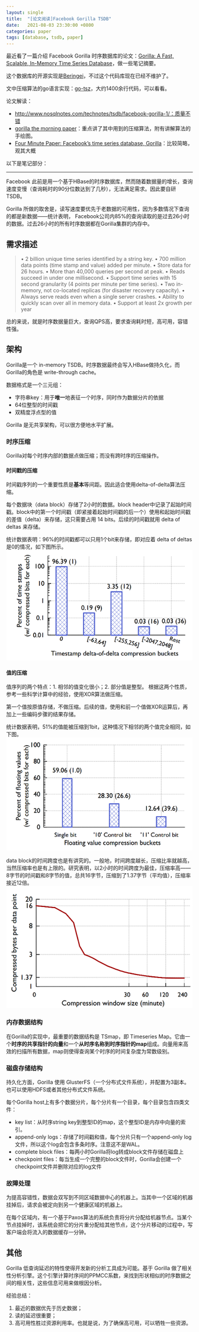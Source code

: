 ```yaml
---
layout: single
title:  "[论文阅读]Facebook Gorilla TSDB"
date:   2021-08-03 23:30:00 +0800
categories: paper
tags: [database, tsdb, paper]
---
```


最近看了一篇介绍 Facebook Gorilla 时序数据库的论文：[Gorilla: A Fast, Scalable, In-Memory Time Series Database](https://www.vldb.org/pvldb/vol8/p1816-teller.pdf)，做一些笔记摘要。

这个数据库的开源实现是[Beringei](https://github.com/facebookarchive/beringei)，不过这个代码库现在已经不维护了。

文中压缩算法的go语言实现：[go-tsz](https://github.com/dgryski/go-tsz)，大约1400余行代码，可以看看。

论文解读：

* http://www.nosqlnotes.com/technotes/tsdb/facebook-gorilla-1/：质量不错
* [gorilla the morning paper](https://blog.acolyer.org/2016/05/03/gorilla-a-fast-scalable-in-memory-time-series-database/)：重点讲了其中用到的压缩算法，附有讲解算法的手绘图。
* [Four Minute Paper: Facebook’s time series database, Gorilla](https://jessicagreben.medium.com/four-minute-paper-facebooks-time-series-database-gorilla-800697717d72)：比较简略，观其大概



以下是笔记部分：

---

Facebook 此前是用一个基于HBase的时序数据库，然而随着数据量的增长，查询速度变慢（查询耗时的90分位数达到了几秒），无法满足需求。因此要自研TSDB。


Gorilla 所做的取舍是，读写速度要优先于老数据的可用性，因为多数情况下查询的都是新数据——统计表明， Facebook公司内85%的查询读取的是过去26小时的数据。过去26小时的所有时序数据都在Gorilla集群的内存中。


## 需求描述

> • 2 billion unique time series identified by a string key.
• 700 million data points (time stamp and value) added per minute.
• Store data for 26 hours.
• More than 40,000 queries per second at peak.
• Reads succeed in under one millisecond.
• Support time series with 15 second granularity (4 points
per minute per time series).
• Two in-memory, not co-located replicas (for disaster
recovery capacity).
• Always serve reads even when a single server crashes.
• Ability to quickly scan over all in memory data.
• Support at least 2x growth per year

总的来说，就是时序数据量巨大，查询QPS高，要求查询耗时短，高可用，容错性强。

## 架构

Gorilla是一个 in-memory TSDB。时序数据最终会写入HBase做持久化，而Gorilla的角色是 write-through cache。

数据格式是一个三元组：
* 字符串key：用于**唯一**地表征一个时序，同时作为数据分片的依据
* 64位整型的时间戳
* 双精度浮点型的值

Gorilla 是无共享架构，可以很方便地水平扩展。

### 时序压缩

Gorilla对每个时序内部的数据点做压缩；而没有跨时序的压缩操作。

#### 时间戳的压缩

时间戳序列的一个重要性质是**基本**等间距。因此适合使用delta-of-delta算法压缩。

每个数据块（data block）存储了2小时的数据。block header中记录了起始时间戳。block中的第一个时间戳（即紧接着起始时间戳的后一个）使用和起始时间戳的差值（delta）来存储，这只需要占用 14 bits。后续的时间戳就用 delta of deltas 来存储。

统计数据表明：96%的时间戳都可以只用1个bit来存储，即对应着 delta of deltas 是0的情况，如下图所示。
![](https://raw.githubusercontent.com/chenlujjj/imagebed/main/img/20210803230819.png)

#### 值的压缩


值序列的两个特点：1. 相邻的值变化很小；2. 部分值是整型。
根据这两个性质，参考一些科学计算中的经验，使用XOR算法做压缩。

第一个值按原值存储，不做压缩。后续的值，使用和前一个值做XOR运算后，再加上一些编码步骤的结果存储。

统计数据表明，51%的值能被压缩到1bit，这种情况下相邻的两个值完全相同，如下图。
![](https://github.com/chenlujjj/imagebed/blob/main/img/20210803231333.png?raw=true)

data block的时间跨度也是有讲究的。一般地，时间跨度越长，压缩比率就越高，当然压缩率也是有上限的。研究表明，以2小时的时间跨度为最佳，压缩率高——8字节的时间戳和8字节的值，总共16字节，压缩到了1.37字节（平均值），压缩率接近12倍。
![](https://github.com/chenlujjj/imagebed/blob/main/img/20210803231649.png?raw=true)


### 内存数据结构

在Gorilla的实现中，最重要的数据结构是 TSmap，即 Timeseries Map。它由一个**时序的共享指针的向量**和一个**从时序名称到时序指针的map**组成。向量用来高效的扫描所有数据，map则使得查询某个时序的时间复杂度为常数级别。

### 磁盘存储结构

持久化方面，Gorilla 使用 GlusterFS（一个分布式文件系统），并配置为3副本。也可以使用HDFS或者其他分布式文件系统。

每个Gorilla host上有多个数据分片，每个分片有一个目录，每个目录包含四类文件：

* key list：从时序string key到整型ID的map，这个整型ID是内存中向量的索引。
* append-only logs：存储了时间戳和值，每个分片只有一个append-only log文件，所以这个log会包含多条时序。注意这不是WAL。
* complete block files：每两小时Gorilla将log转成block文件存储在磁盘上
* checkpoint files：每当生成一个完整的block文件时，Gorilla会创建一个checkpoint文件并删除对应的log文件

### 故障处理

为提高容错性，数据会双写到不同区域数据中心的机器上。当其中一个区域的机器挂掉后，请求会被定向到另一个健康区域的机器上。

在每个区域内，有一个基于Paxos算法的系统负责将分片分配给机器节点。当某个节点挂掉时，该系统会把它的分片重分配给其他节点，这个分片移动的过程中，写客户端会将流入的数据缓存一分钟。

## 其他

Gorilla 低查询延迟的特性使得开发新的分析工具成为可能。基于 Gorilla 做了相关性分析引擎。这个引擎计算时序间的PPMCC系数，来找到形状相似的时序数据之间的相关性，这些信息可用来做根因分析。

经验总结：

1. 最近的数据优先于历史数据；
2. 读的延迟很重要；
3. 高可用性胜过资源利用率。也就是说，为了确保高可用，可以牺牲一些资源。
